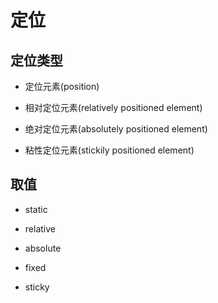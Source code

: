 # 定位

## 定位类型
+ 定位元素(position)  

+ 相对定位元素(relatively positioned element)

+ 绝对定位元素(absolutely positioned element)

+ 粘性定位元素(stickily positioned element)

## 取值
+ static

+ relative

+ absolute

+ fixed  

+ sticky  
